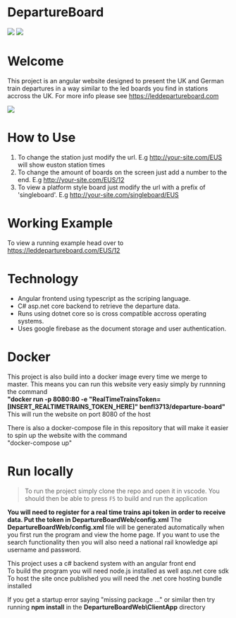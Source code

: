 # DepartureBoard

![](https://github.com/benfl3713/DepartureBoard/workflows/Pipeline/badge.svg?branch=master)
![](https://github.com/benfl3713/DepartureBoard/workflows/.NET%20Core/badge.svg?branch=master)

# Welcome

This project is an angular website designed to present the UK and German train departures in a way similar to the led boards you find in stations accross the UK. For more info please see https://leddepartureboard.com

![](https://github.com/benfl3713/DepartureBoard/blob/master/DepartureBoardWeb/wwwroot/preview.png?raw=true)

# How to Use

1. To change the station just modify the url. E.g http://your-site.com/EUS will show euston station times
2. To change the amount of boards on the screen just add a number to the end. E.g http://your-site.com/EUS/12
3. To view a platform style board just modify the url with a prefix of 'singleboard'. E.g http://your-site.com/singleboard/EUS

# Working Example

To view a running example head over to
https://leddepartureboard.com/EUS/12

# Technology

- Angular frontend using typescript as the scriping language.
- C# asp.net core backend to retrieve the departure data.
- Runs using dotnet core so is cross compatible accross operating systems.
- Uses google firebase as the document storage and user authentication.

# Docker

This project is also build into a docker image every time we merge to master. This means you can run this website very easiy simply by runnning the command  
**"docker run -p 8080:80 -e "RealTimeTrainsToken=[INSERT_REALTIMETRAINS_TOKEN_HERE]" benfl3713/departure-board"**  
This will run the website on port 8080 of the host

There is also a docker-compose file in this repository that will make it easier to spin up the website with the command  
"docker-compose up"

# Run locally

> To run the project simply clone the repo and open it in vscode. You should then be able to press `F5` to build and run the application

**You will need to register for a real time trains api token in order to receive data. Put the token in DepartureBoardWeb/config.xml**
The **DepartureBoardWeb/config.xml** file will be generated automatically when you first run the program and view the home page.
If you want to use the search functionality then you will also need a national rail knowledge api username and password.

This project uses a c# backend system with an angular front end  
To build the program you will need node.js installed as well asp.net core sdk  
To host the site once published you will need the .net core hosting bundle installed

If you get a startup error saying "missing package ..." or similar then try running **npm install** in the **DepartureBoardWeb\ClientApp** directory
